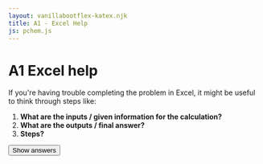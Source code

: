 ```yaml
---
layout: vanillabootflex-katex.njk
title: A1 - Excel Help 
js: pchem.js
---
```


# A1 Excel help

If you're having trouble completing the problem in Excel, it might be useful to think through steps like:


1. **What are the inputs / given information for the calculation?**
2. **What are the outputs / final answer?**
3. **Steps?**

<button onclick="show('hidden-answers');" class="btn btn-primary">Show answers</button>

<div id="hidden-answers" markdown="1" hidden>

1. **What are the inputs / given information for the calculation?** The moles of each molecule (say 2 moles H₂, 0.5 mol HD, 1 mol D₂ as we used in class)
2. **What are the outputs / final answer?** The equilibrium (most probable distribution) moles of each molecule.
3. **Steps?** We can use the same steps we used in class (or shown on p16 of the book).  From the initial moles, we can calculate the moles of each type of atom (H and D), then the probability of each type of atom, then the probability of each type of molecule, then finally the moles of each type of molecule.


If you still need help, there's a starter template you can <a href="/img/che-341-a1-excel-starter.xlsx">download here</a>, or send an email / stop by office hours.

</div>

